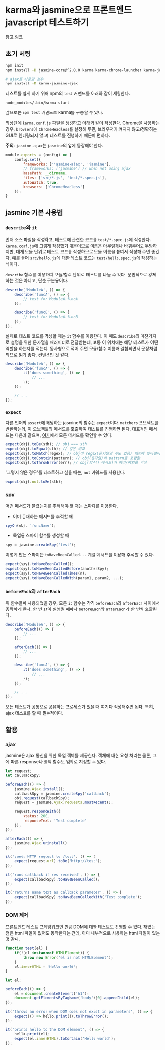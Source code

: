 # karma와 jasmine으로 프론트엔드 javascript 테스트하기

[참고 링크](http://blog.jeonghwan.net/tool/2017/03/28/jasmine.html)

## 초기 세팅

```sh
npm init
npm install -D jasmine-core@^2.0.0 karma karma-chrome-launcher karma-jasmine

# ajax를 사용할 경우
npm install -D karma-jasmine-ajax
```

테스트를 쉽게 하기 위해 npm의 `test` 커맨드를 아래와 같이 세팅한다.

```
node_modules/.bin/karma start
```

앞으로는 `npm test` 커맨드로 karma를 구동할 수 있다.

최상단에 `karma.conf.js` 파일을 생성하고 아래와 같이 작성한다. Chrome을 사용하는 경우, `browsers`에 `ChromeHeadless`를 설정해 두면, 브라우저가 켜지지 않고(정확히는 GUI로 렌더링되지 않고) 테스트를 진행하기 때문에 편하다.

**주의**: `jasmine-ajax`는 `jasmine`의 앞에 등장해야 한다.

```js
module.exports = (config) => {
    config.set({
        frameworks: ['jasmine-ajax', 'jasmine'],
        // frameworks: ['jasmine'] // when not using ajax
        basePath: __dirname,
        files: ['src/*.js', 'test/*.spec.js'],
        autoWatch: true,
        browsers: ['ChromeHeadless']
    });
}
```

## jasmine 기본 사용법

### `describe`와 `it`

먼저 소스 파일을 작성하고, 테스트에 관련한 코드를 `test/*.spec.js`에 작성한다. `karma.conf.js`에 그렇게 작성했기 때문이므로 이름은 아무렇게나 바꿔주어도 무방하지만, 대개 모듈 단위로 테스트 코드를 작성하므로 모듈 이름을 붙여서 작성해 주면 좋겠다. 예를 들어 `src/hello.js`에 대한 테스트 코드는 `test/hello.spec.js`에 작성하는 식이다.

`describe` 함수를 이용하여 모듈/함수 단위로 테스트를 나눌 수 있다. 문법적으로 강제하는 것은 아니고, 단순 구분용이다.

```js
describe('ModuleA', () => {
    describe('funcA', () => {
        // test for ModuleA.funcA
    });

    describe('funcB', () => {
        // test for ModuleA.funcB
    });
});
```

실제로 테스트 코드를 작성할 때는 `it` 함수를 이용한다. 이 때도 `describe`와 마찬가지로 설명을 위한 문자열을 패러미터로 전달받는데, 보통 이 위치에는 해당 테스트가 어떤 역할을 하는지를 적는다. 동사형으로 적어 주면 모듈/함수 이름과 결합되면서 문장처럼 되므로 읽기 좋다. 컨벤션인 것 같다.

```js
describe('ModuleA', () => {
    describe('funcA', () => {
        it('does something', () => {
            // ...
        });
    });

    // ...
});
```

### `expect`

다른 언어의 `assert`에 해당하는 jasmine의 함수는 `expect`이다. `matchers` 오브젝트를 반환하는데, 이 오브젝트의 메서드를 호출하여 테스트를 진행하면 된다. 대표적인 메서드는 다음과 같으며, [여기](https://jasmine.github.io/api/3.0/matchers.html)에서 모든 메서드를 확인할 수 있다.

```js
expect(obj).toBe(sth); // obj === sth
expect(obj).toEqual(sth); // 깊은 비교
expect(obj).toMatch(regex); // obj이 regex(문자열일 수도 있음) 패턴에 맞아떨어짐
expect(obj).toContain(pattern); // obj(문자열)이 pattern을 포함함
expect(obj).toThrowError(err); // obj(함수나 메서드)가 에러/예외를 던짐
```

'그렇지 않은 경우'를 테스트하고 싶을 때는, `not` 키워드를 사용한다.

```js
expect(obj).not.toBe(sth);
```

### spy

어떤 메서드가 불렸는지를 추적해야 할 때는 스파이를 이용한다.

- 이미 존재하는 메서드를 추적할 때
```js
spyOn(obj, 'funcName');
```
- 목업용 스파이 함수를 생성할 때
```js
spy = jasmine.createSpy('test');
```

이렇게 만든 스파이는 `toHaveBeenCalled...` 계열 메서드를 이용해 추적할 수 있다.

```js
expect(spy).toHaveBeenCalled();
expect(spy).toHaveBeenCalledBefore(anotherSpy);
expect(spy).toHaveBeenCalledTimes(n);
expect(spy).toHaveBeenCalledWith(param1, param2, ...);
```

### `beforeEach`와 `afterEach`

위 함수들이 사용되었을 경우, 모든 `it` 함수는 각각 `beforeEach`와 `afterEach` 사이에서 동작하게 된다. 한 번 `it`이 실행될 때마다 `beforeEach`와 `afterEach`가 한 번씩 호출된다.

```js
describe('ModuleA', () => {
    beforeEach(() => {
        // ...
    });

    afterEach(() => {
        // ...
    });

    describe('funcA', () => {
        it('does something', () => {
            // ...
        });
    });

    // ...
});
```

모든 테스트가 공통으로 공유하는 프로세스가 있을 때 여기다 작성해주면 된다. 특히, ajax 테스트를 할 때 필수적이다.

## 활용

### ajax

jasmine은 ajax 통신을 위한 목업 객체를 제공한다. 객체에 대한 요청 처리는 물론, 그에 따른 response나 콜백 함수도 임의로 지정할 수 있다.

```js
let request;
let callbackSpy;

beforeEach(() => {
    jasmine.Ajax.install();
    callbackSpy = jasmine.createSpy('callback');
    obj.request(callbackSpy);
    request = jasmine.Ajax.requests.mostRecent();

    request.respondWith({
        status: 200,
        responseText: 'Test complete'
    });
});

afterEach(() => {
    jasmine.Ajax.uninstall()
});

it('sends HTTP request to /test', () => {
    expect(request.url).toBe('http://test');
});

it('runs callback if res received', () => {
    expect(callbackSpy).toHaveBeenCalled();
});

it('returns name text as callback parameter', () => {
    expect(callbackSpy).toHaveBeenCalledWith('Test complete');
});
```

### DOM 제어

프론트엔드 테스트 프레임워크인 만큼 DOM에 대한 테스트도 진행할 수 있다. 재밌는 점은 html 파일이 없어도 동작한다는 건데, 아마 내부적으로 사용하는 html 파일이 있는 것 같다.

```js
function test(el) {
    if(!(el instanceof HTMLElement)) {
        throw new Error('el is not HTMLElement');
    }
    el.innerHTML = 'Hello world';
}

let el;

beforeEach(() => {
    el = document.createElement('h1');
    document.getElementsByTagName('body')[0].appendChild(el);
});

it('throws an error when DOM does not exist in parameters', () => {
    expect(() => hello.print()).toThrowError();
});

it('prints hello to the DOM element', () => {
    hello.print(el);
    expect(el.innerHTML).toContain('Hello world');
});
```
